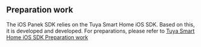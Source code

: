 ## Preparation work

The iOS Panek SDK relies on the Tuya Smart Home iOS SDK. Based on this, it is developed and developed. For preparations, please refer to [Tuya Smart Home iOS SDK Preparation work](https://tuyainc.github.io/tuyasmart_home_ios_sdk_doc/en/resource/Preparation.html) 

